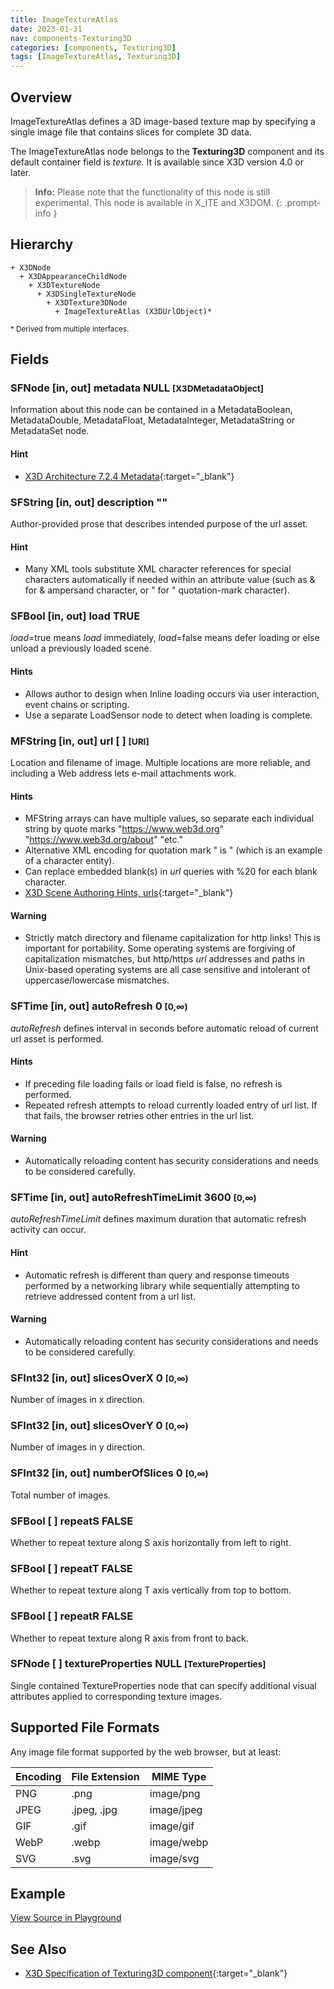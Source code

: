 ```yaml
---
title: ImageTextureAtlas
date: 2023-01-31
nav: components-Texturing3D
categories: [components, Texturing3D]
tags: [ImageTextureAtlas, Texturing3D]
---
```

<style>
.post h3 {
   word-spacing: 0.2em;
}
</style>

## Overview

ImageTextureAtlas defines a 3D image-based texture map by specifying a single image file that contains slices for complete 3D data.

The ImageTextureAtlas node belongs to the **Texturing3D** component and its default container field is *texture.* It is available since X3D version 4.0 or later.

>**Info:** Please note that the functionality of this node is still experimental. This node is available in X_ITE and X3DOM.
{: .prompt-info }

## Hierarchy

```
+ X3DNode
  + X3DAppearanceChildNode
    + X3DTextureNode
      + X3DSingleTextureNode
        + X3DTexture3DNode
          + ImageTextureAtlas (X3DUrlObject)*
```

<small>\* Derived from multiple interfaces.</small>

## Fields

### SFNode [in, out] **metadata** NULL <small>[X3DMetadataObject]</small>

Information about this node can be contained in a MetadataBoolean, MetadataDouble, MetadataFloat, MetadataInteger, MetadataString or MetadataSet node.

#### Hint

- [X3D Architecture 7.2.4 Metadata](https://www.web3d.org/specifications/X3Dv4Draft/ISO-IEC19775-1v4-CD1/Part01/components/core.html#Metadata){:target="_blank"}

### SFString [in, out] **description** ""

Author-provided prose that describes intended purpose of the url asset.

#### Hint

- Many XML tools substitute XML character references for special characters automatically if needed within an attribute value (such as &#38; for & ampersand character, or &#34; for " quotation-mark character).

### SFBool [in, out] **load** TRUE

*load*=true means *load* immediately, *load*=false means defer loading or else unload a previously loaded scene.

#### Hints

- Allows author to design when Inline loading occurs via user interaction, event chains or scripting.
- Use a separate LoadSensor node to detect when loading is complete.

### MFString [in, out] **url** [ ] <small>[URI]</small>

Location and filename of image. Multiple locations are more reliable, and including a Web address lets e-mail attachments work.

#### Hints

- MFString arrays can have multiple values, so separate each individual string by quote marks "https://www.web3d.org" "https://www.web3d.org/about" "etc."
- Alternative XML encoding for quotation mark " is &quot; (which is an example of a character entity).
- Can replace embedded blank(s) in *url* queries with %20 for each blank character.
- [X3D Scene Authoring Hints, urls](https://www.web3d.org/x3d/content/examples/X3dSceneAuthoringHints.html#urls){:target="_blank"}

#### Warning

- Strictly match directory and filename capitalization for http links! This is important for portability. Some operating systems are forgiving of capitalization mismatches, but http/https *url* addresses and paths in Unix-based operating systems are all case sensitive and intolerant of uppercase/lowercase mismatches.

### SFTime [in, out] **autoRefresh** 0 <small>[0,∞)</small>

*autoRefresh* defines interval in seconds before automatic reload of current url asset is performed.

#### Hints

- If preceding file loading fails or load field is false, no refresh is performed.
- Repeated refresh attempts to reload currently loaded entry of url list. If that fails, the browser retries other entries in the url list.

#### Warning

- Automatically reloading content has security considerations and needs to be considered carefully.

### SFTime [in, out] **autoRefreshTimeLimit** 3600 <small>[0,∞)</small>

*autoRefreshTimeLimit* defines maximum duration that automatic refresh activity can occur.

#### Hint

- Automatic refresh is different than query and response timeouts performed by a networking library while sequentially attempting to retrieve addressed content from a url list.

#### Warning

- Automatically reloading content has security considerations and needs to be considered carefully.

### SFInt32 [in, out] **slicesOverX** 0 <small>[0,∞)</small>

Number of images in x direction.

### SFInt32 [in, out] **slicesOverY** 0 <small>[0,∞)</small>

Number of images in y direction.

### SFInt32 [in, out] **numberOfSlices** 0 <small>[0,∞)</small>

Total number of images.

### SFBool [ ] **repeatS** FALSE

Whether to repeat texture along S axis horizontally from left to right.

### SFBool [ ] **repeatT** FALSE

Whether to repeat texture along T axis vertically from top to bottom.

### SFBool [ ] **repeatR** FALSE

Whether to repeat texture along R axis from front to back.

### SFNode [ ] **textureProperties** NULL <small>[TextureProperties]</small>

Single contained TextureProperties node that can specify additional visual attributes applied to corresponding texture images.

## Supported File Formats

Any image file format supported by the web browser, but at least:

| Encoding | File Extension | MIME Type  |
|----------|----------------|------------|
| PNG      | .png           | image/png  |
| JPEG     | .jpeg, .jpg    | image/jpeg |
| GIF      | .gif           | image/gif  |
| WebP     | .webp          | image/webp |
| SVG      | .svg           | image/svg  |

## Example

<x3d-canvas src="https://create3000.github.io/media/examples/Texturing3D/ImageTextureAtlas/ImageTextureAtlas.x3d" update="auto"></x3d-canvas>

[View Source in Playground](/x_ite/playground/?url=https://create3000.github.io/media/examples/Texturing3D/ImageTextureAtlas/ImageTextureAtlas.x3d)

## See Also

- [X3D Specification of Texturing3D component](https://www.web3d.org/documents/specifications/19775-1/V4.0/Part01/components/texture3D.html){:target="_blank"}

